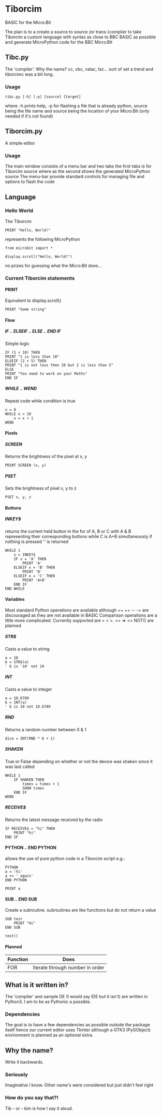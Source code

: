 # Tiborcim
BASIC for the Micro:Bit

The plan is to a create a source to source (or trans-)complier to take Tiborcim a custom language with syntax as close to BBC BASIC as possible and generate MicroPython code for the BBC Micro:Bit

## Tibc.py
The 'compiler'. Why the name? cc, vbc, valac, tsc... sort of set a trend and tiborcimc was a bit long.

### Usage
`tibc.py [-h] [-p] [source] [target]`

where -h prints help, -p for flashing a file that is already python, source being the file name and source being the location of your Micro:Bit (only needed if it's not found)

## Tiborcim.py
A simple editor

### Usage
The main window consists of a menu bar and two tabs
the first tabs is for Tiborcim source where as the second shows the generated MicroPython source
The menu-bar provide standard controls for managing file and options to flash the code

## Language
### Hello World
The Tiborcim
```
PRINT "Hello, World!"
```
represents the following MicroPython
```
from microbit import *

display.scroll("Hello, World!")
```
no prizes for guessing what the Micro:Bit does...

### Current Tiborcim statements
#### PRINT
Equivalent to display.scroll()
```
PRINT "Some string"
```

#### Flow
##### IF .. ELSEIF .. ELSE .. END IF
Simple logic
```
IF (1 < 10) THEN
PRINT "1 is less than 10"
ELSEIF (2 < 5) THEN
PRINT "1 is not less then 10 but 2 is less than 5"
ELSE
PRINT "You need to work on your Maths"
END IF
```
##### WHILE .. WEND
Repeat code while condition is true
```
x = 0
WHILE x < 10
	x = x + 1
WEND
```
#### Pixels
##### SCREEN
Returns the brightness of the pixel at x, y
```
PRINT SCREEN (x, y)
```
##### PSET
Sets the brightness of pixel x, y to z
```
PSET x, y, z
```
#### Buttons
##### INKEY$
returns the current held button in the for of A, B or C with A & B representing their corresponding buttons while C is A+B simultaneously
if nothing is pressed '' is returned
```
WHILE 1
	x = INKEY$
	IF x = 'A' THEN
		PRINT 'A'
	ELSEIF x = 'B' THEN
		PRINT 'B'
	ELSEIF x = 'C' THEN
		PRINT 'A+B'
	END IF
END WHILE
```
#### Variables
Most standard Python operations are available although ++ += -- -= are discouraged as they are not available in BASIC
Comparison operations are a little more complicated. Currently supported are = < >. >= => <> NOT() are planned
##### STR$
Casts a value to string
```
a = 10
b = STR$(a)
' b is '10' not 10
```

##### INT
Casts a value to integer
```
a = 10.6789
b = INT(a)
' b is 10 not 10.6789
```

##### RND
Returns a random number between 0 & 1
```
dice = INT(RND * 6 + 1)
```

##### SHAKEN
True or False depending on whether or not the device was shaken since it was last called
```
WHILE 1
	IF SHAKEN THEN
		times = times + 1
		SHOW times
	END IF
WEND
```

##### RECEIVE$
Returns the latest message received by the radio
```
IF RECEIVE$ = "hi" THEN
	PRINT "hi"
END IF
```

#### PYTHON .. END PYTHON
allows the use of pure python code in a Tiborcim script
e.g.:
```
PYTHON
a = 'hi'
a += ' again'
END PYTHON

PRINT a
```

#### SUB .. END SUB
Create a subroutine. subroutines are like functions but do not return a value
```
SUB test
	PRINT "Hi"
END SUB

test()
```

#### Planned
| Function        | Does                                                                                            |
| --------------- | ------------------------------                                                                  |
| FOR             | Iterate through number in order                                                                 |

## What is it written in?
The 'compiler' and sample DE (I would say IDE but it isn't) are written in Python3. I am to be as Pythonic a possible.

### Dependencies
The goal is to have a few dependencies as possible outside the package itself hence our current editor uses Tkinter although a GTK3 (PyGObject) environment is planned as an optional extra.

## Why the name?
Write it backwards.

### Seriously
Imaginative I know. Other name's were considered but just didn't feel right

### How do you say that?!
Tib - or - kim is how I say it aloud.
